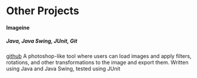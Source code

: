 # Other Projects

#### Imageine

##### Java, Java Swing, JUnit, Git

[github](https://github.com/ramjsandal/Imageine/)
A photoshop-like tool where users can load images and apply filters, rotations, and other transformations to the image and export them.
Written using Java and Java Swing, tested using JUnit



